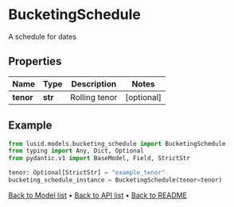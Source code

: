 # BucketingSchedule

A schedule for dates
## Properties
Name | Type | Description | Notes
------------ | ------------- | ------------- | -------------
**tenor** | **str** | Rolling tenor | [optional] 
## Example

```python
from lusid.models.bucketing_schedule import BucketingSchedule
from typing import Any, Dict, Optional
from pydantic.v1 import BaseModel, Field, StrictStr

tenor: Optional[StrictStr] = "example_tenor"
bucketing_schedule_instance = BucketingSchedule(tenor=tenor)

```

[Back to Model list](../README.md#documentation-for-models) &#8226; [Back to API list](../README.md#documentation-for-api-endpoints) &#8226; [Back to README](../README.md)

